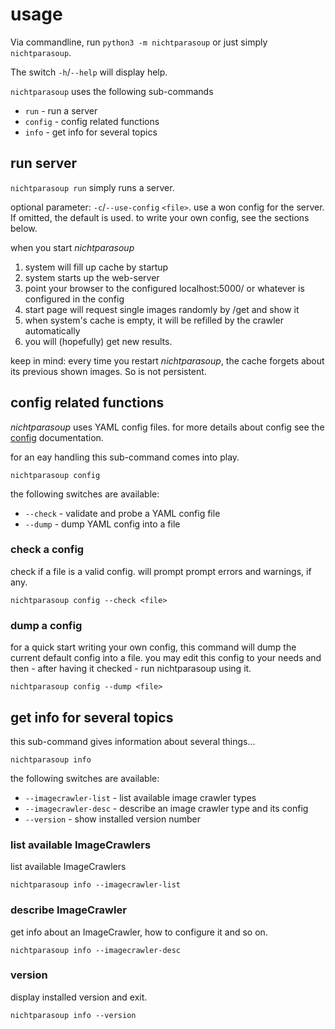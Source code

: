 # usage 

Via commandline, run `python3 -m nichtparasoup`
or just simply `nichtparasoup`.

The switch `-h`/`--help` will display help.

`nichtparasoup` uses the following sub-commands
* `run` - run a server 
* `config` - config related functions
* `info` - get info for several topics


## run server  

`nichtparasoup run`
simply runs a server.

optional parameter: `-c`/`--use-config` `<file>`.
use a won config for the server. If omitted, the default is used. to write your own config, see the sections below.

when you start _nichtparasoup_
1. system will fill up cache by startup
1. system starts up the web-server
1. point your browser to the configured localhost:5000/ or whatever is configured in the config
1. start page will request single images randomly by /get and show it
1. when system's cache is empty, it will be refilled by the crawler automatically
1. you will (hopefully) get new results.

keep in mind: every time you restart _nichtparasoup_, the cache forgets about its previous shown images. So is not persistent.



## config related functions 

_nichtparasoup_ uses YAML config files.
for more details about config see the [config](config.md) documentation.

for an eay handling this sub-command comes into play.

`nichtparasoup config` 

the following switches are available:
* `--check` - validate and probe a YAML config file
* `--dump`  - dump YAML config into a file


### check a config

check if a file is a valid config.
will prompt prompt errors and warnings, if any.

`nichtparasoup config --check <file>`


### dump a config

for a quick start writing your own config, this command will dump the current default config into a file.
you may edit this config to your needs and then - after having it checked - run nichtparasoup using it.

`nichtparasoup config --dump <file>`


## get info for several topics  

this sub-command gives information about several things...

`nichtparasoup info`

the following switches are available:
* `--imagecrawler-list` - list available image crawler types
* `--imagecrawler-desc` - describe an image crawler type and its config
* `--version`           - show installed version number


### list available ImageCrawlers

list available ImageCrawlers

`nichtparasoup info --imagecrawler-list`


### describe ImageCrawler

get info about an ImageCrawler, how to configure it and so on.

`nichtparasoup info --imagecrawler-desc`


### version

display installed version and exit.

`nichtparasoup info --version`
